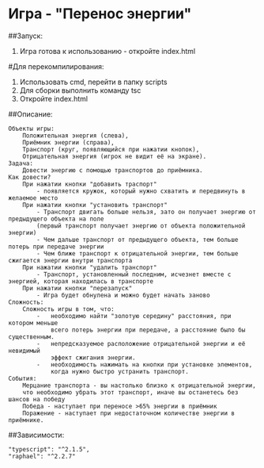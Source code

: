 # Игра - "Перенос энергии"

##Запуск:

1. Игра готова к использованию - откройте index.html

#Для перекомпилирования:
1. Использовать cmd, перейти в папку scripts
1. Для сборки выполнить команду tsc
1. Откройте index.html

##Описание:

    Объекты игры:
        Положительная энергия (слева),
        Приёмник энергии (справа),
        Транспорт (круг, появляющийся при нажатии кнопок),
        Отрицательная энергия (игрок не видит её на экране).
    Задача:
        Довести энергию с помощью транспортов до приёмника.
    Как довести?
        При нажатии кнопки "добавить траспорт" 
            - появляется кружок, который нужно схватить и передвинуть в желаемое место
        При нажатии кнопки "установить транспорт"
            - Транспорт двигать больше нельзя, зато он получает энергию от предыдущего объекта на поле
            (первый транспорт получает энергию от объекта положительной энергии)
            - Чем дальше транспорт от предыдущего объекта, тем больше потерь при передаче энергии
            - Чем ближе транспорт к отрицательной энергии, тем больше сжигается энергии внутри транспорта
        При нажатии кнопки "удалить транспорт"
            - Транспорт, установленный последним, исчезнет вместе с энергией, которая находилась в транспорте
        При нажатии кнопки "перезапуск"
            - Игра будет обнулена и можно будет начать заново
    Сложность:
        Сложность игры в том, что:
            -   необходимо найти "золотую середину" расстояния, при котором меньше
                всего потерь энергии при передаче, а расстояние было бы существенным.
            -   непредсказуемое расположение отрицательной энергии и её невидимый
                эффект сжигания энергии.
            -   необходимость нажимать на кнопки при установке элементов,
                когда нужно быстро устранить транспорт.
    События:
        Мерцание транспорта - вы настолько близко к отрицательной энергии,
        что необходимо убрать этот транспорт, иначе вы останетесь без шансов на победу
        Победа - наступает при переносе >65% энергии в приёмник
        Поражение - наступает при недостаточном количестве энергии в приёмнике.

##Зависимости:

    "typescript": "^2.1.5",
    "raphael": "^2.2.7"
